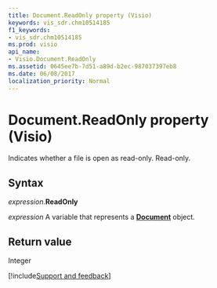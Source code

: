 ```yaml
---
title: Document.ReadOnly property (Visio)
keywords: vis_sdr.chm10514185
f1_keywords:
- vis_sdr.chm10514185
ms.prod: visio
api_name:
- Visio.Document.ReadOnly
ms.assetid: 0645ee7b-7d51-a89d-b2ec-987037397eb8
ms.date: 06/08/2017
localization_priority: Normal
---
```



# Document.ReadOnly property (Visio)

Indicates whether a file is open as read-only. Read-only.


## Syntax

_expression_.**ReadOnly**

_expression_ A variable that represents a **[Document](Visio.Document.md)** object.


## Return value

Integer

[!include[Support and feedback](~/includes/feedback-boilerplate.md)]